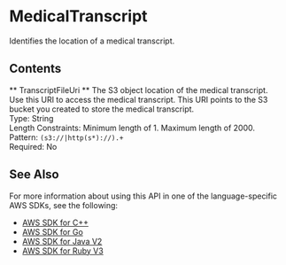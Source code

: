 # MedicalTranscript<a name="API_MedicalTranscript"></a>

Identifies the location of a medical transcript\.

## Contents<a name="API_MedicalTranscript_Contents"></a>

 ** TranscriptFileUri **   <a name="transcribe-Type-MedicalTranscript-TranscriptFileUri"></a>
The S3 object location of the medical transcript\.  
Use this URI to access the medical transcript\. This URI points to the S3 bucket you created to store the medical transcript\.  
Type: String  
Length Constraints: Minimum length of 1\. Maximum length of 2000\.  
Pattern: `(s3://|http(s*)://).+`   
Required: No

## See Also<a name="API_MedicalTranscript_SeeAlso"></a>

For more information about using this API in one of the language\-specific AWS SDKs, see the following:
+  [ AWS SDK for C\+\+](https://docs.aws.amazon.com/goto/SdkForCpp/transcribe-2017-10-26/MedicalTranscript) 
+  [ AWS SDK for Go](https://docs.aws.amazon.com/goto/SdkForGoV1/transcribe-2017-10-26/MedicalTranscript) 
+  [ AWS SDK for Java V2](https://docs.aws.amazon.com/goto/SdkForJavaV2/transcribe-2017-10-26/MedicalTranscript) 
+  [ AWS SDK for Ruby V3](https://docs.aws.amazon.com/goto/SdkForRubyV3/transcribe-2017-10-26/MedicalTranscript) 